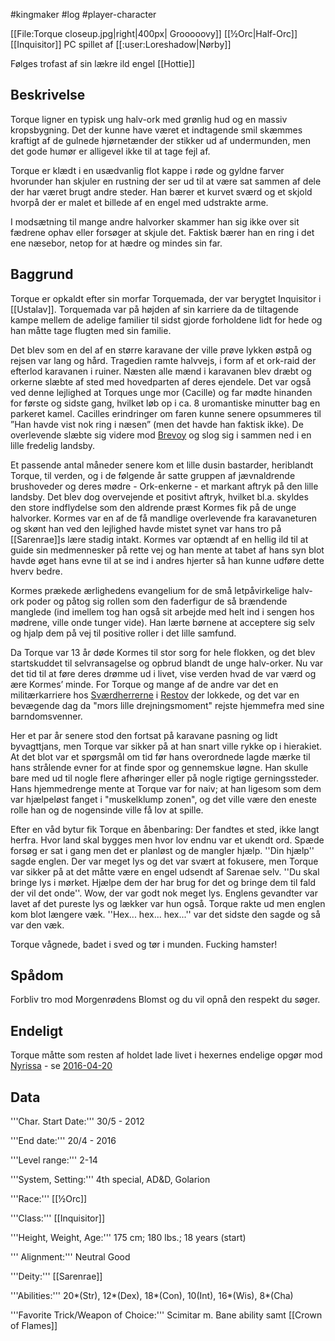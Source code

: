 #kingmaker #log #player-character

[[File:Torque closeup.jpg|right|400px| Grooooovy]]
[[½Orc|Half-Orc]] [[Inquisitor]] PC spillet af [[:user:Loreshadow|Nørby]]
Følges trofast af sin lækre ild engel [[Hottie]]
## Beskrivelse 
Torque ligner en typisk ung halv-ork med grønlig hud og en massiv kropsbygning. Det der kunne have været et indtagende smil skæmmes kraftigt af de gulnede hjørnetænder der stikker ud af undermunden, men det gode humør er alligevel ikke til at tage fejl af. 
Torque er klædt i en usædvanlig flot kappe i røde og gyldne farver hvorunder han skjuler en rustning der ser ud til at være sat sammen af dele der har været brugt andre steder. Han bærer et kurvet sværd og et skjold hvorpå der er malet et billede af en engel med udstrakte arme.
I modsætning til mange andre halvorker skammer han sig ikke over sit fædrene ophav eller forsøger at skjule det. Faktisk bærer han en ring i det ene næsebor, netop for at hædre og mindes sin far.
## Baggrund 
Torque er opkaldt efter sin morfar Torquemada, der var berygtet Inquisitor i [[Ustalav]]. Torquemada var på højden af sin karriere da de tiltagende kampe mellem de adelige familier til sidst gjorde forholdene lidt for hede og han måtte tage flugten med sin familie.
Det blev som en del af en større karavane der ville prøve lykken østpå og rejsen var lang og hård. Tragedien ramte halvvejs, i form af et ork-raid der efterlod karavanen i ruiner. Næsten alle mænd i karavanen blev dræbt og orkerne slæbte af sted med hovedparten af deres ejendele. Det var også ved denne lejlighed at Torques unge mor (Cacille) og far mødte hinanden for første og sidste gang, hvilket løb op i ca. 8 uromantiske minutter bag en parkeret kamel. Cacilles erindringer om faren kunne senere opsummeres til ”Han havde vist nok ring i næsen” (men det havde han faktisk ikke). De overlevende slæbte sig videre mod [Brevoy](Brevoy.md) og slog sig i sammen ned i en lille fredelig landsby.
Et passende antal måneder senere kom et lille dusin bastarder, heriblandt Torque, til verden, og i de følgende år satte gruppen af jævnaldrende brushoveder og deres mødre - Ork-enkerne - et markant aftryk på den lille landsby. Det blev dog overvejende et positivt aftryk, hvilket bl.a. skyldes den store indflydelse som den aldrende præst Kormes fik på de unge halvorker. Kormes var en af de få mandlige overlevende fra karavaneturen og skønt han ved den lejlighed havde mistet synet var hans tro på [[Sarenrae]]s lære stadig intakt. Kormes var optændt af en hellig ild til at guide sin medmennesker på rette vej og han mente at tabet af hans syn blot havde øget hans evne til at se ind i andres hjerter så han kunne udføre dette hverv bedre.
Kormes prækede ærlighedens evangelium for de små letpåvirkelige halv-ork poder og påtog sig rollen som den faderfigur de så brændende manglede (ind imellem tog han også sit arbejde med helt ind i sengen hos mødrene, ville onde tunger vide). Han lærte børnene at acceptere sig selv og hjalp dem på vej til positive roller i det lille samfund.
Da Torque var 13 år døde Kormes til stor sorg for hele flokken, og det blev startskuddet til selvransagelse og opbrud blandt de unge halv-orker. Nu var det tid til at føre deres drømme ud i livet, vise verden hvad de var værd og ære Kormes’ minde. For Torque og mange af de andre var det en militærkarriere hos [Sværdherrerne](Sværdherrerne.md) i [Restov](Restov.md) der lokkede, og det var en bevægende dag da "mors lille drejningsmoment" rejste hjemmefra med sine barndomsvenner.
Her et par år senere stod den fortsat på karavane pasning og lidt byvagttjans, men Torque var sikker på at han snart ville rykke op i hierakiet. At det blot var et spørgsmål om tid før hans overordnede lagde mærke til hans strålende evner for at finde spor og gennemskue løgne. Han skulle bare med ud til nogle flere afhøringer eller på nogle rigtige gerningssteder. Hans hjemmedrenge mente at Torque var for naiv; at han ligesom som dem var hjælpeløst fanget i "muskelklump zonen", og det ville være den eneste rolle han og de nogensinde ville få lov at spille. 
Efter en våd bytur fik Torque en åbenbaring: Der fandtes et sted, ikke langt herfra. Hvor land skal bygges men hvor lov endnu var et ukendt ord. Spæde forsøg er sat i gang men det er planløst og de mangler hjælp. ''Din hjælp'' sagde englen. Der var meget lys og det var svært at fokusere, men Torque var sikker på at det måtte være en engel udsendt af Sarenae selv. ''Du skal bringe lys i mørket. Hjælpe dem der har brug for det og bringe dem til fald der vil det onde''. Wow, der var godt nok meget lys. Englens gevandter var lavet af det pureste lys og lækker var hun også. Torque rakte ud men englen kom blot længere væk. ''Hex... hex... hex...'' var det sidste den sagde og så var den væk.
Torque vågnede, badet i sved og tør i munden. Fucking hamster!
## Spådom 
Forbliv tro mod Morgenrødens Blomst og du vil opnå den respekt du søger.
## Endeligt 
 
Torque måtte som resten af holdet lade livet i hexernes endelige opgør mod [Nyrissa](Nyrissa.md) - se [2016-04-20](2016-04-20.md)
## Data 
'''Char. Start Date:''' 30/5 - 2012
'''End date:''' 20/4 - 2016 
'''Level range:''' 2-14 
'''System, Setting:''' 4th special, AD&D, Golarion
'''Race:''' [[½Orc]]
'''Class:''' [[Inquisitor]]
'''Height, Weight, Age:''' 175 cm; 180 lbs.; 18 years (start)
''' Alignment:''' Neutral Good
'''Deity:''' [[Sarenrae]]
'''Abilities:''' 20*(Str), 12*(Dex), 18*(Con), 10(Int), 16*(Wis), 8*(Cha) 
'''Favorite Trick/Weapon of Choice:''' Scimitar m. Bane ability samt [[Crown of Flames]]
